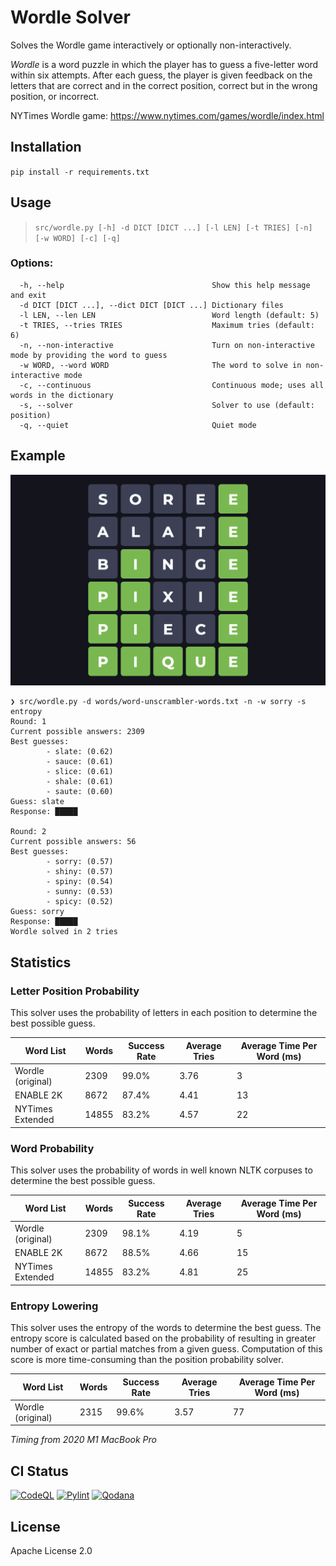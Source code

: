 # Wordle Solver

Solves the Wordle game interactively or optionally non-interactively.

_Wordle_ is a word puzzle in which the player has to guess a five-letter word within six attempts. After each guess,
the player is given feedback on the letters that are correct and in the correct position, correct but in the wrong
position, or incorrect.

NYTimes Wordle game: https://www.nytimes.com/games/wordle/index.html

## Installation

`pip install -r requirements.txt`

## Usage

> `src/wordle.py [-h] -d DICT [DICT ...] [-l LEN] [-t TRIES] [-n] [-w WORD] [-c] [-q]`

### Options:

```
  -h, --help                                 Show this help message and exit
  -d DICT [DICT ...], --dict DICT [DICT ...] Dictionary files
  -l LEN, --len LEN                          Word length (default: 5)
  -t TRIES, --tries TRIES                    Maximum tries (default: 6)
  -n, --non-interactive                      Turn on non-interactive mode by providing the word to guess
  -w WORD, --word WORD                       The word to solve in non-interactive mode
  -c, --continuous                           Continuous mode; uses all words in the dictionary
  -s, --solver                               Solver to use (default: position)
  -q, --quiet                                Quiet mode
```

## Example

![Example Wordle game](./wordlegame.png)

```
❯ src/wordle.py -d words/word-unscrambler-words.txt -n -w sorry -s entropy
Round: 1
Current possible answers: 2309
Best guesses:
        - slate: (0.62)
        - sauce: (0.61)
        - slice: (0.61)
        - shale: (0.61)
        - saute: (0.60)
Guess: slate
Response: █████

Round: 2
Current possible answers: 56
Best guesses:
        - sorry: (0.57)
        - shiny: (0.57)
        - spiny: (0.54)
        - sunny: (0.53)
        - spicy: (0.52)
Guess: sorry
Response: █████
Wordle solved in 2 tries
```

## Statistics

### Letter Position Probability

This solver uses the probability of letters in each position to determine the best possible guess.

| Word List         | Words | Success Rate | Average Tries | Average Time Per Word (ms) |
|-------------------|-------|--------------|---------------|----------------------------|
| Wordle (original) | 2309  | 99.0%        | 3.76          | 3                          |
| ENABLE 2K         | 8672  | 87.4%        | 4.41          | 13                         |
| NYTimes Extended  | 14855 | 83.2%        | 4.57          | 22                         |

### Word Probability

This solver uses the probability of words in well known NLTK corpuses to determine the best possible guess.

| Word List         | Words | Success Rate | Average Tries | Average Time Per Word (ms) |
|-------------------|-------|--------------|---------------|----------------------------|
| Wordle (original) | 2309  | 98.1%        | 4.19          | 5                          |
| ENABLE 2K         | 8672  | 88.5%        | 4.66          | 15                         |
| NYTimes Extended  | 14855 | 83.2%        | 4.81          | 25                         |

### Entropy Lowering

This solver uses the entropy of the words to determine the best guess. The entropy score is calculated based on the
probability of resulting in greater number of exact or partial matches from a given guess. Computation of this
score is more time-consuming than the position probability solver.

| Word List         | Words | Success Rate | Average Tries | Average Time Per Word (ms) |
|-------------------|-------|--------------|---------------|----------------------------|
| Wordle (original) | 2315  | 99.6%        | 3.57          | 77                         |

_Timing from 2020 M1 MacBook Pro_

## CI Status

[![CodeQL](https://github.com/arunkv/wordle/actions/workflows/codeql.yml/badge.svg)](https://github.com/arunkv/wordle/actions/workflows/codeql.yml) [![Pylint](https://github.com/arunkv/wordle/actions/workflows/pylint.yml/badge.svg)](https://github.com/arunkv/wordle/actions/workflows/pylint.yml) [![Qodana](https://github.com/arunkv/wordle/actions/workflows/qodana_code_quality.yml/badge.svg)](https://github.com/arunkv/wordle/actions/workflows/qodana_code_quality.yml)

## License

Apache License 2.0
